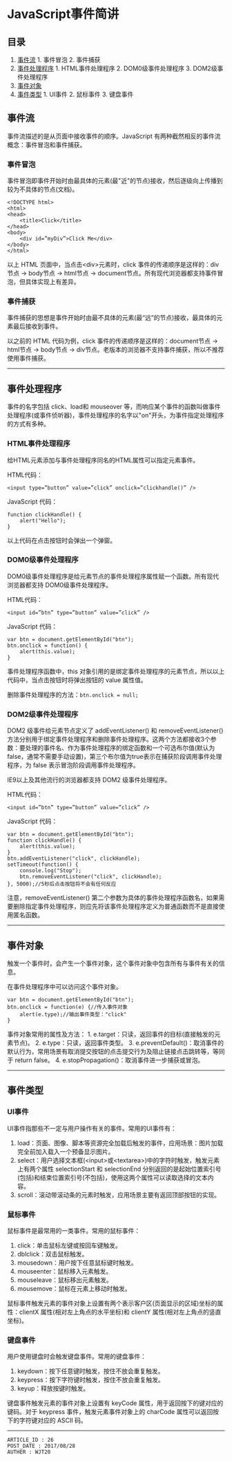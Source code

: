 
# JavaScript事件简讲 #

## 目录 ##

1. [事件流](#href1)
 [](#href2)   1. 事件冒泡
 [](#href3)   2. 事件捕获
2. [事件处理程序](#href4)
 [](#href5)   1. HTML事件处理程序
 [](#href6)   2. DOM0级事件处理程序
 [](#href7)   3. DOM2级事件处理程序
3. [事件对象](#href8)
4. [事件类型](#href9)
 [](#href10)   1. UI事件
 [](#href11)   2. 鼠标事件
 [](#href12)   3. 键盘事件

## <a name="href1">事件流</a> ##

事件流描述的是从页面中接收事件的顺序。JavaScript 有两种截然相反的事件流概念：事件冒泡和事件捕获。

### <a name="href1-1">事件冒泡</a> ###

事件冒泡即事件开始时由最具体的元素(最"近"的节点)接收，然后逐级向上传播到较为不具体的节点(文档)。

```
<!DOCTYPE html>
<html>
<head>
    <title>Click</title>
</head>
<body>
    <div id=”myDiv”>Click Me</div>
</body>
</html>
```

以上 HTML 页面中，当点击\<div\>元素时，click 事件的传递顺序是这样的：div节点 -> body节点 -> html节点 -> document节点。所有现代浏览器都支持事件冒泡，但具体实现上有差异。

### <a name="href1-2">事件捕获</a> ###

事件捕获的思想是事件开始时由最不具体的元素(最“远”的节点)接收，最具体的元素最后接收到事件。

以之前的 HTML 代码为例，click 事件的传递顺序是这样的：document节点 -> html节点 -> body节点 -> div节点。老版本的浏览器不支持事件捕获，所以不推荐使用事件捕获。

---

## <a name="href2">事件处理程序</a> ##

事件的名字包括 click、load和 mouseover 等，而响应某个事件的函数叫做事件处理程序(或事件侦听器)，事件处理程序的名字以"on"开头，为事件指定处理程序的方式有多种。

### <a name="href2-3">HTML事件处理程序</a> ###

给HTML元素添加与事件处理程序同名的HTML属性可以指定元素事件。

HTML代码：

```
<input type=”button” value=”click” onclick=”clickhandle()” />
```

JavaScript 代码：

```
function clickHandle() {
    alert("Hello");
}
```

以上代码在点击按钮时会弹出一个弹窗。

### <a name="href2-4">DOM0级事件处理程序</a> ###

DOM0级事件处理程序是给元素节点的事件处理程序属性赋一个函数。所有现代浏览器都支持 DOM0级事件处理程序。

HTML代码：

```
<input id=”btn” type=”button” value=”click” />
```

JavaScript 代码：

```
var btn = document.getElementById("btn");
btn.onclick = function() {
    alert(this.value);
}
```

事件处理程序函数中，this 对象引用的是绑定事件处理程序的元素节点，所以以上代码中，当点击按钮时将弹出按钮的 value 属性值。

删除事件处理程序的方法：`btn.onclick = null;`

### <a name="href2-5">DOM2级事件处理程序</a> ###

DOM2 级事件给元素节点定义了 addEventListener() 和 removeEventListener() 方法分别用于绑定事件处理程序和删除事件处理程序。这两个方法都接收3个参数：要处理的事件名、作为事件处理程序的绑定函数和一个可选布尔值(默认为 false，通常不需要手动设置)，第三个布尔值为true表示在捕获阶段调用事件处理程序，为 false 表示冒泡阶段调用事件处理程序。

IE9以上及其他流行的浏览器都支持 DOM2 级事件处理程序。

HTML代码：

```
<input id=”btn” type=”button” value=”click” />
```

JavaScript 代码：

```
var btn = document.getElementById("btn");
function clickHandle() {
    alert(this.value);
}
btn.addEventListener("click", clickHandle);
setTimeout(function() {
    console.log("Stop");
    btn.removeEventListener("click", clickHandle);
}, 5000);//5秒后点击按钮将不会有任何反应
```

注意，removeEventListener() 第二个参数为具体的事件处理程序函数名，如果需要删除指定事件处理程序，则应先将该事件处理程序定义为普通函数而不是直接使用匿名函数。

---

## <a name="href3">事件对象</a> ##

触发一个事件时，会产生一个事件对象，这个事件对象中包含所有与事件有关的信息。

在事件处理程序中可以访问这个事件对象。

```
var btn = document.getElementById("btn");
btn.onclick = function(e) {//传入事件对象
    alert(e.type);//输出事件类型："click"
}
```

事件对象常用的属性及方法：
1. e.target：只读，返回事件的目标(直接触发的元素节点)。
2. e.type：只读，返回事件类型。
3. e.preventDefault()：取消事件的默认行为，常用场景有取消提交按钮的点击提交行为及阻止链接点击跳转等，等同于 return false。
4. e.stopPropagation()：取消事件进一步捕获或冒泡。

---

## <a name="href4">事件类型</a> ##

### <a name="href4-6">UI事件</a> ###

UI事件指那些不一定与用户操作有关的事件。常用的UI事件有：

1. load：页面、图像、脚本等资源完全加载后触发的事件，应用场景：图片加载完全前加入载入一个预备显示图片。
2. select：用户选择文本框(\<input\>或\<textarea\>)中的字符时触发，触发元素上有两个属性 selectionStart 和 selectionEnd 分别返回的是起始位置索引号(包括)和结束位置索引号(不包括)，使用这两个属性可以读取选择的文本内容。
3. scroll：滚动带滚动条的元素时触发，应用场景主要有返回顶部按钮的实现。

### <a name="href4-7">鼠标事件</a> ###

鼠标事件是最常用的一类事件。常用的鼠标事件：

1. click：单击鼠标左键或按回车键触发。
2. dblclick：双击鼠标触发。
3. mousedown：用户按下任意鼠标键时触发。
4. mouseenter：鼠标移入元素触发。
5. mouseleave：鼠标移出元素触发。
6. mousemove：鼠标在元素上移动时触发。

鼠标事件触发元素的事件对象上设置有两个表示客户区(页面显示的区域)坐标的属性：clientX 属性(相对左上角点的水平坐标)和 clientY 属性(相对左上角点的竖直坐标)。

### <a name="href4-8">键盘事件</a> ###

用户使用键盘时会触发键盘事件。常用的键盘事件：

1. keydown：按下任意键时触发，按住不放会重复触发。
2. keypress：按下字符键时触发，按住不放会重复触发。
3. keyup：释放按键时触发。

键盘事件触发元素的事件对象上设置有 keyCode 属性，用于返回按下的键对应的键码。对于 keypress 事件，触发元素事件对象上的 charCode 属性可以返回按下的字符键对应的 ASCII 码。

---

```
ARTICLE_ID : 26
POST_DATE : 2017/08/28
AUTHER : WJT20
```
